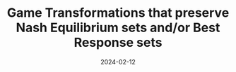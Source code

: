 ---
title: "Game Transformations that preserve Nash Equilibrium sets and/or Best Response sets"
collection: publications
# permalink: /publication/2023-08-19-The-Computational-Complexity-of-Single-Player-Imperfect-Recall-Games
# permalink: 'files/paper11.pdf' #/files/paper11.pdf #preservinggametrafos.pdf
filelink: '/files/preservinggametrafos.pdf'
# excerpt: 'This paper is about the number 1. The number 2 is left for future work.'
date: 2024-02-12
authors: 'Emanuel Tewolde and Vincent Conitzer'
status: 'To appear in'
venue: 'International Joint Conference on Artificial Intelligence (IJCAI) 2024'
#paperurl: 'https://academicpages.github.io/files/paper2.pdf'
arxivurl: 'https://arxiv.org/abs/2111.00076'
#slidesurl: 'https://arxiv.org/abs/2111.00076'
#videourl: 'https://arxiv.org/abs/2111.00076'
#citation: 'Your Name, You. (2009). &quot;Paper Title Number 1.&quot; <i>Journal 1</i>. 1(1).'
# image: '/images/dblpicon.png'

---